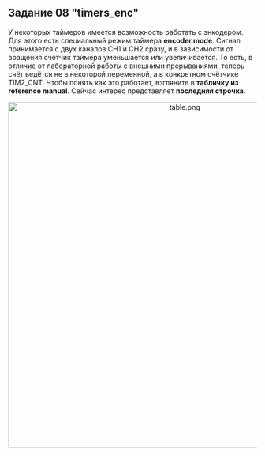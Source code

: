 ## Задание 08 "timers_enc"
У некоторых таймеров имеется возможность работать с энкодером. Для этого есть специальный режим таймера **encoder mode**.
Сигнал принимается с двух каналов CH1 и CH2 сразу, и в зависимости от вращения счётчик таймера уменьшается или увеличивается.
То есть, в отличие от лабораторной работы с внешними прерываниями, теперь счёт ведётся не в некоторой переменной,
а в конкретном счётчике TIM2_CNT. 
Чтобы понять как это работает, взгляните в **табличку из reference manual**. Сейчас интерес представляет **последняя строчка**. 

<p align="center">
  <img width="700" src="https://raw.githubusercontent.com/wiki/edosedgar/stm32f0_ARM/table.png" alt="table.png"/>

</p>
